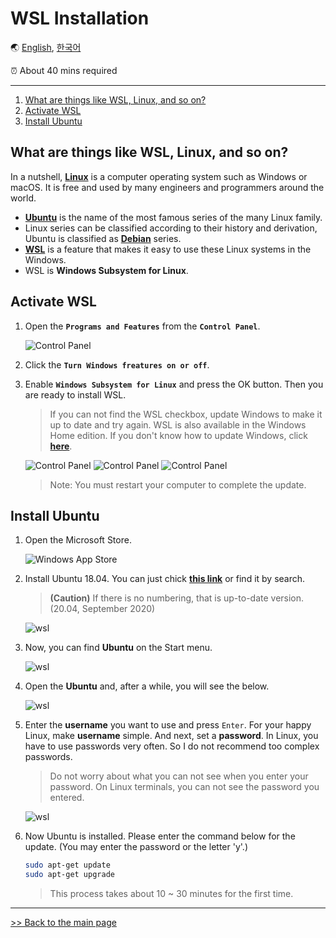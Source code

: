 # WSL Installation

🌏 [English](WSL.md), [한국어](WSL.kr.md)

⏰ About 40 mins required

---

1. [What are things like WSL, Linux, and so on?](#What-are-things-like-WSL-Linux-and-so-on)
1. [Activate WSL](#Activate-WSL)
1. [Install Ubuntu](#Install-Ubuntu)

## What are things like WSL, Linux, and so on?

In a nutshell, [**Linux**](https://en.wikipedia.org/wiki/Linux) is a computer operating system such as Windows or macOS. It is free and used by many engineers and programmers around the world.

- [**Ubuntu**](https://en.wikipedia.org/wiki/Ubuntu) is the name of the most famous series of the many Linux family.
- Linux series can be classified according to their history and derivation, Ubuntu is classified as [**Debian**](https://en.wikipedia.org/wiki/Debian) series.
- [**WSL**](https://docs.microsoft.com/en-us/windows/wsl/about) is a feature that makes it easy to use these Linux systems in the Windows.
- WSL is **Windows Subsystem for Linux**.

## Activate WSL

1. Open the **`Programs and Features`** from the **`Control Panel`**.

    ![Control Panel](/img/wsl/control_panel1.PNG)

1. Click the **`Turn Windows freatures on or off`**.
2. Enable **`Windows Subsystem for Linux`** and press the OK button. Then you are ready to install WSL.

   > If you can not find the WSL checkbox, update Windows to make it up to date and try again. WSL is also available in the Windows Home edition. If you don't know how to update Windows, click [**here**](https://support.microsoft.com/en-us/help/4027667/windows-10-update).

    ![Control Panel](/img/wsl/control_panel2.PNG)
    ![Control Panel](/img/wsl/control_panel3.PNG)
    ![Control Panel](/img/wsl/control_panel4.PNG)

    > Note: You must restart your computer to complete the update.

## Install Ubuntu

1. Open the Microsoft Store.

    ![Windows App Store](/img/wsl/wsl1.PNG)

1. Install Ubuntu 18.04. You can just chick [**this link**](https://www.microsoft.com/ko-kr/p/ubuntu-1804-lts/9n9tngvndl3q?activetab=pivot:overviewtab) or find it by search.

    > **(Caution)** If there is no numbering, that is up-to-date version.(20.04, September 2020)

    ![wsl](/img/wsl/wsl2.PNG)

1. Now, you can find **Ubuntu** on the Start menu.

    ![wsl](/img/wsl/wsl3.PNG)

1. Open the **Ubuntu** and, after a while, you will see the below.

    ![wsl](/img/wsl/wsl5.PNG)

1. Enter the **username** you want to use and press `Enter`. For your happy Linux, make **username** simple. And next, set a **password**. In Linux, you have to use passwords very often. So I do not recommend too complex passwords.

   > Do not worry about what you can not see when you enter your password. On Linux terminals, you can not see the password you entered.

    ![wsl](/img/wsl/wsl6.PNG)

1. Now Ubuntu is installed. Please enter the command below for the update. (You may enter the password or the letter 'y'.)

    ```bash
    sudo apt-get update
    sudo apt-get upgrade
    ```

    > This process takes about 10 ~ 30 minutes for the first time.

---
[>> Back to the main page](/README.md)
